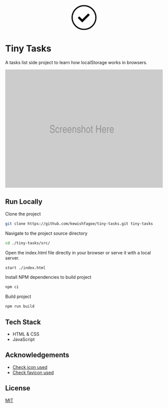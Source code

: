 <p align="center"><img src="src/assets/images/check-icon.svg" width="80" height="80" alt="Logo"></p>

# Tiny Tasks

A tasks list side project to learn how localStorage works in browsers. 

![](screenshot.png)


## Run Locally

Clone the project

```bash
git clone https://github.com/kewishfagoe/tiny-tasks.git tiny-tasks
```

Navigate to the project source directory

```bash
cd ./tiny-tasks/src/
```

Open the index.html file directly in your browser or serve it with a local server.

```bash
start ./index.html
```

Install NPM dependencies to build project

```bash
npm ci
```

Build project

```bash
npm run build
```

## Tech Stack

- HTML & CSS
- JavaScript

## Acknowledgements

- [Check icon used](https://www.reshot.com/free-svg-icons/item/check-SKUA2PMXWE/)
- [Check favicon used](https://www.reshot.com/free-svg-icons/item/check-all-74WFCQUGE2/)

## License

[MIT](/LICENSE)